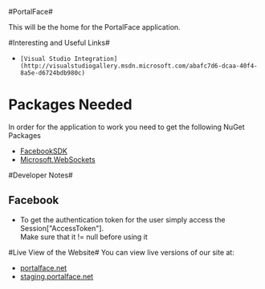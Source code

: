#PortalFace#

This will be the home for the PortalFace application.


#Interesting and Useful Links#

*     [Visual Studio Integration](http://visualstudiogallery.msdn.microsoft.com/abafc7d6-dcaa-40f4-8a5e-d6724bdb980c)

# Packages Needed #
In order for the application to work you need to get the following NuGet Packages

*    [FacebookSDK](http://nuget.org/packages/Facebook/)
*    [Microsoft.WebSockets](http://nuget.org/packages/Microsoft.WebSockets)

#Developer Notes#

## Facebook ##
*    To get the authentication token for the user simply access the Session["AccessToken"].   
        Make sure that it != null before using it

#Live View of the Website#
You can view live versions of our site at:  
*    [portalface.net](http://portalface.net)
*    [staging.portalface.net](http://staging.portalface.net)
